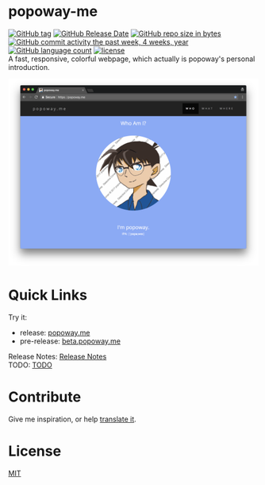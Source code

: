# popoway-me
[![GitHub tag](https://img.shields.io/github/tag/popoway/popoway-me.svg)](https://github.com/popoway/popoway-me/tags)
[![GitHub Release Date](https://img.shields.io/github/release-date/popoway/popoway-me.svg)](https://github.com/popoway/popoway-me/releases)
[![GitHub repo size in bytes](https://img.shields.io/github/repo-size/popoway/popoway-me.svg)](https://github.com/popoway/popoway-me/releases)
[![GitHub commit activity the past week, 4 weeks, year](https://img.shields.io/github/commit-activity/w/popoway/popoway-me.svg)](https://github.com/popoway/popoway-me/commits)
[![GitHub language count](https://img.shields.io/github/languages/count/popoway/popoway-me.svg)](https://github.com/popoway/popoway-me/search?l=JSON&type=Code)
[![license](https://img.shields.io/github/license/popoway/popoway-me.svg)](https://github.com/popoway/popoway-me/blob/master/LICENSE)  
A fast, responsive, colorful webpage, which actually is popoway's personal introduction.  

![Screenshot of popoway.me](https://github.com/popoway/popoway-me/raw/e43d47493ab882e1d6a394cbb12e3ef285f96f51/assets/desktop_preview.png)

# Quick Links
Try it:
* release: [popoway.me](https://popoway.me)
* pre-release: [beta.popoway.me](https://beta.popoway.me/me.main.html)

Release Notes: [Release Notes](https://github.com/popoway/popoway-me/releases)  
TODO: [TODO](https://gist.github.com/popoway/2b03716f16f2b442715455ab8efb310f)

# Contribute
Give me inspiration, or help [translate it](http://popoway-me.oneskyapp.com/collaboration/project/134083).

# License
[MIT](https://github.com/popoway/popoway-me/blob/master/LICENSE)
